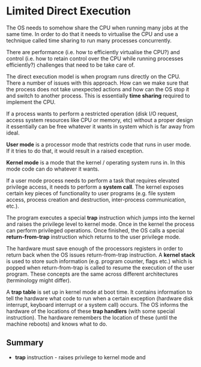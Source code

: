 # Limited Direct Execution

The OS needs to somehow share the CPU when running many jobs at the same time. 
In order to do that it needs to virtualise the CPU and use a technique called 
time sharing to run many processes concurrently. 

There are performance (i.e. how to efficiently virtualise the CPU?) and control 
(i.e. how to retain control over the CPU while running processes efficiently?) 
challenges that need to be take care of. 

The direct execution model is when program runs directly on the CPU. There a number 
of issues with this approach. How can we make sure that the process does not take 
unexpected actions and how can the OS stop it and switch to another process. This is 
essentially **time sharing** required to implement the CPU.

If a process wants to perform a restricted operation (disk I/O request, access 
system resources like CPU or memory, etc) without a proper design it essentially 
can be free whatever it wants in system which is far away from ideal.

**User mode** is a processor mode that restricts code that runs in user mode. If 
it tries to do that, it would result in a raised exception.

**Kernel mode** is a mode that the kernel / operating system runs in. In this mode 
code can do whatever it wants. 

If a user mode process needs to perform a task that requires elevated privilege 
access, it needs to perform a **system call**. The kernel exposes certain key pieces 
of functionality to user programs (e.g. file system access, process creation and 
destruction, inter-process communication, etc.).

The program executes a special **trap** instruction which jumps into the kernel 
and raises the privilege level to kernel mode. Once in the kernel the process can 
perform privileged operations. Once finished, the OS calls a special **return-from-trap** 
instruction which returns to the user privilege mode.

The hardware must save enough of the processors registers in order to return back 
when the OS issues return-from-trap instruction. A **kernel stack** is used to store 
such information (e.g. program counter, flags etc.) which is popped when return-from-trap 
is called to resume the execution of the user program. These concepts are the same 
across different architectures (terminology might differ). 

A **trap table** is set up in kernel mode at boot time. It contains information to tell 
the hardware what code to run when a certain exception (hardware disk interrupt, 
keyboard interrupt or a system call) occurs. The OS informs the hardware of the 
locations of these **trap handlers** (with some special instruction). The hardware 
remembers the location of these (until the machine reboots) and knows what to do.



## Summary

- **trap** instruction - raises privilege to kernel mode and 
